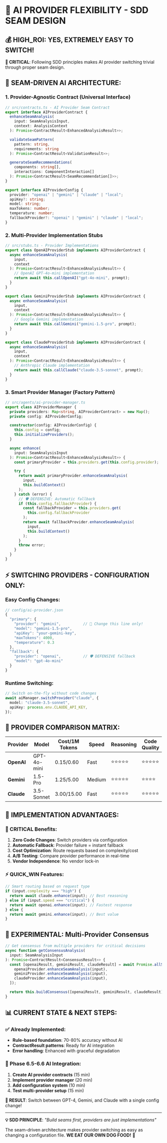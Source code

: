 # 🔗 AI PROVIDER FLEXIBILITY - SDD SEAM DESIGN

## 💰 HIGH_ROI: **YES, EXTREMELY EASY TO SWITCH!**

**🎯 CRITICAL**: Following SDD principles makes AI provider switching trivial through proper seam design.

## 🔗 **SEAM-DRIVEN AI ARCHITECTURE:**

### **1. Provider-Agnostic Contract (Universal Interface)**

```typescript
// src/contracts.ts - AI Provider Seam Contract
export interface AIProviderContract {
  enhanceSeamAnalysis(
    input: SeamAnalysisInput,
    context: AnalysisContext
  ): Promise<ContractResult<EnhancedAnalysisResult>>;

  validateSeamPattern(
    pattern: string,
    requirements: string
  ): Promise<ContractResult<ValidationResult>>;

  generateSeamRecommendations(
    components: string[],
    interactions: ComponentInteraction[]
  ): Promise<ContractResult<SeamRecommendation[]>>;
}

export interface AIProviderConfig {
  provider: "openai" | "gemini" | "claude" | "local";
  apiKey?: string;
  model: string;
  maxTokens: number;
  temperature: number;
  fallbackProvider?: "openai" | "gemini" | "claude" | "local";
}
```

### **2. Multi-Provider Implementation Stubs**

```typescript
// src/stubs.ts - Provider Implementations
export class OpenAIProviderStub implements AIProviderContract {
  async enhanceSeamAnalysis(
    input,
    context
  ): Promise<ContractResult<EnhancedAnalysisResult>> {
    // OpenAI GPT-4o-mini implementation
    return await this.callOpenAI("gpt-4o-mini", prompt);
  }
}

export class GeminiProviderStub implements AIProviderContract {
  async enhanceSeamAnalysis(
    input,
    context
  ): Promise<ContractResult<EnhancedAnalysisResult>> {
    // Google Gemini implementation
    return await this.callGemini("gemini-1.5-pro", prompt);
  }
}

export class ClaudeProviderStub implements AIProviderContract {
  async enhanceSeamAnalysis(
    input,
    context
  ): Promise<ContractResult<EnhancedAnalysisResult>> {
    // Anthropic Claude implementation
    return await this.callClaude("claude-3.5-sonnet", prompt);
  }
}
```

### **3. Smart Provider Manager (Factory Pattern)**

```typescript
// src/agents/ai-provider-manager.ts
export class AIProviderManager {
  private providers: Map<string, AIProviderContract> = new Map();
  private config: AIProviderConfig;

  constructor(config: AIProviderConfig) {
    this.config = config;
    this.initializeProviders();
  }

  async enhance(
    input: SeamAnalysisInput
  ): Promise<ContractResult<EnhancedAnalysisResult>> {
    const primaryProvider = this.providers.get(this.config.provider);

    try {
      return await primaryProvider.enhanceSeamAnalysis(
        input,
        this.buildContext()
      );
    } catch (error) {
      // 🛡️ DEFENSIVE: Automatic fallback
      if (this.config.fallbackProvider) {
        const fallbackProvider = this.providers.get(
          this.config.fallbackProvider
        );
        return await fallbackProvider.enhanceSeamAnalysis(
          input,
          this.buildContext()
        );
      }
      throw error;
    }
  }
}
```

## ⚡ **SWITCHING PROVIDERS - CONFIGURATION ONLY:**

### **Easy Config Changes:**

```typescript
// config/ai-provider.json
{
  "primary": {
    "provider": "gemini",          // 🔄 Change this line only!
    "model": "gemini-1.5-pro",
    "apiKey": "your-gemini-key",
    "maxTokens": 4000,
    "temperature": 0.3
  },
  "fallback": {
    "provider": "openai",          // 🛡️ DEFENSIVE fallback
    "model": "gpt-4o-mini"
  }
}
```

### **Runtime Switching:**

```typescript
// Switch on-the-fly without code changes
await aiManager.switchProvider("claude", {
  model: "claude-3.5-sonnet",
  apiKey: process.env.CLAUDE_API_KEY,
});
```

## 🎯 **PROVIDER COMPARISON MATRIX:**

| Provider   | Model       | Cost/1M Tokens | Speed  | Reasoning  | Code Quality |
| ---------- | ----------- | -------------- | ------ | ---------- | ------------ |
| **OpenAI** | GPT-4o-mini | $0.15/$0.60    | Fast   | ⭐⭐⭐⭐⭐ | ⭐⭐⭐⭐⭐   |
| **Gemini** | 1.5-Pro     | $1.25/$5.00    | Medium | ⭐⭐⭐⭐⭐ | ⭐⭐⭐⭐     |
| **Claude** | 3.5-Sonnet  | $3.00/$15.00   | Fast   | ⭐⭐⭐⭐⭐ | ⭐⭐⭐⭐⭐   |

## 🔨 **IMPLEMENTATION ADVANTAGES:**

### **🎯 CRITICAL Benefits:**

1. **Zero Code Changes**: Switch providers via configuration
2. **Automatic Fallback**: Provider failure = instant fallback
3. **Cost Optimization**: Route requests based on complexity/cost
4. **A/B Testing**: Compare provider performance in real-time
5. **Vendor Independence**: No vendor lock-in

### **⚡ QUICK_WIN Features:**

```typescript
// Smart routing based on request type
if (input.complexity === "high") {
  return await claude.enhance(input); // Best reasoning
} else if (input.speed === "critical") {
  return await openai.enhance(input); // Fastest response
} else {
  return await gemini.enhance(input); // Best value
}
```

## 🧪 **EXPERIMENTAL: Multi-Provider Consensus**

```typescript
// Get consensus from multiple providers for critical decisions
async function getConsensusAnalysis(
  input: SeamAnalysisInput
): Promise<ContractResult<ConsensusResult>> {
  const [openaiResult, geminiResult, claudeResult] = await Promise.allSettled([
    openaiProvider.enhanceSeamAnalysis(input),
    geminiProvider.enhanceSeamAnalysis(input),
    claudeProvider.enhanceSeamAnalysis(input),
  ]);

  return this.buildConsensus([openaiResult, geminiResult, claudeResult]);
}
```

## 📊 **CURRENT STATE & NEXT STEPS:**

### **✅ Already Implemented:**

- **Rule-based foundation**: 70-80% accuracy without AI
- **ContractResult patterns**: Ready for AI integration
- **Error handling**: Enhanced with graceful degradation

### **🔄 Phase 6.5-6.6 AI Integration:**

1. **Create AI provider contracts** (15 min)
2. **Implement provider manager** (20 min)
3. **Add configuration system** (10 min)
4. **Test multi-provider setup** (15 min)

**🚀 RESULT**: Switch between GPT-4, Gemini, and Claude with a single config change!

---

**💡 SDD PRINCIPLE**: _"Build seams first, providers are just implementations"_

The seam-driven architecture makes provider switching as easy as changing a configuration file. **WE EAT OUR OWN DOG FOOD!** 🔗
